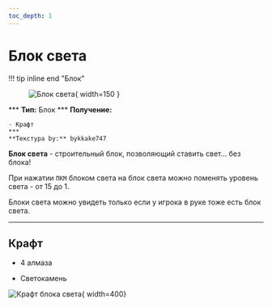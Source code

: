 ```yaml
---
toc_depth: 1
---
```


# Блок света

!!! tip inline end "Блок"
    <figure markdown="span">
        ![Блок света](../../assets/items/block/light.png){ width=150 }
    </figure>
    ***
    **Тип:** Блок
    ***
    **Получение:**
    
    - Крафт
    ***
    **Текстура by:** bykkake747

**Блок света** - строительный блок, позволяющий ставить свет... без блока!

При нажатии `ПКМ` блоком света на блок света можно поменять уровень света - от 15 до 1.

Блоки света можно увидеть только если у игрока в руке тоже есть блок света.

***

## Крафт

- 4 алмаза

- Светокамень

![Крафт блока света](../../assets/crafts/light.png){ width=400}